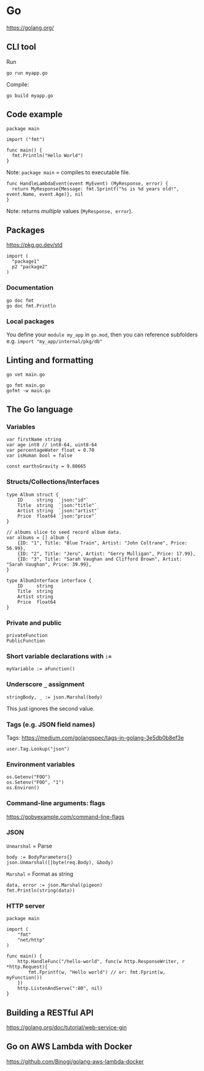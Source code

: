 # Go

https://golang.org/


## CLI tool

Run

    go run myapp.go

Compile:

    go build myapp.go


## Code example

	package main
	
	import ("fmt")
	
	func main() {
	  fmt.Println("Hello World")
	}

Note: `package main` = compiles to executable file.

	func HandleLambdaEvent(event MyEvent) (MyResponse, error) {
	  return MyResponse{Message: fmt.Sprintf("%s is %d years old!", event.Name, event.Age)}, nil
	}

Note: returns _multiple_ values (`MyResponse, error`).


## Packages

https://pkg.go.dev/std

	import (
	  "package1"
	  p2 "package2"
	)

### Documentation

	go doc fmt
	go doc fmt.Println

### Local packages

You define your `module my_app` in `go.mod`, then you can reference subfolders e.g. `import "my_app/internal/pkg/db"`


## Linting and formatting

	go vet main.go

	go fmt main.go
	gofmt -w main.go


## The Go language

### Variables

	var firstName string
	var age int8 // int8-64, uint8-64
	var percentageWater float = 0.70
	var isHuman bool = false

	const earthsGravity = 9.80665

### Structs/Collections/Interfaces

	type Album struct {
	    ID     string  `json:"id"`
	    Title  string  `json:"title"`
	    Artist string  `json:"artist"`
	    Price  float64 `json:"price"`
	}

	// albums slice to seed record album data.
	var albums = [] album {
	    {ID: "1", Title: "Blue Train", Artist: "John Coltrane", Price: 56.99},
	    {ID: "2", Title: "Jeru", Artist: "Gerry Mulligan", Price: 17.99},
	    {ID: "3", Title: "Sarah Vaughan and Clifford Brown", Artist: "Sarah Vaughan", Price: 39.99},
	}

	type AlbumInterface interface {
	    ID     string
	    Title  string
	    Artist string
	    Price  float64
	}

### Private and public

	privateFunction
	PublicFunction

### Short variable declarations with `:=`

	myVariable := aFunction()

### Underscore `_` assignment

	stringBody, _ := json.Marshal(body)

This just ignores the second value.

### Tags (e.g. JSON field names)

Tags: https://medium.com/golangspec/tags-in-golang-3e5db0b8ef3e

	user.Tag.Lookup("json")

### Environment variables

	os.Getenv("FOO")
	os.Setenv("FOO", "1")
	os.Environ()

### Command-line arguments: flags

https://gobyexample.com/command-line-flags

### JSON

`Unmarshal` = Parse

	body := BodyParameters{}
	json.Unmarshal([]byte(req.Body), &body)

`Marshal` = Format as string

	data, error := json.Marshal(pigeon)
	fmt.Println(string(data))

### HTTP server

	package main

	import (
		"fmt"
		"net/http"
	)

	func main() {
	    http.HandleFunc("/hello-world", func(w http.ResponseWriter, r *http.Request){
	        fmt.Fprintf(w, "Hello world") // or: fmt.Fprint(w, myFunction())
	    })
	    http.ListenAndServe(":80", nil)
	}


## Building a RESTful API

https://golang.org/doc/tutorial/web-service-gin


## Go on AWS Lambda with Docker

https://github.com/Binogi/golang-aws-lambda-docker
